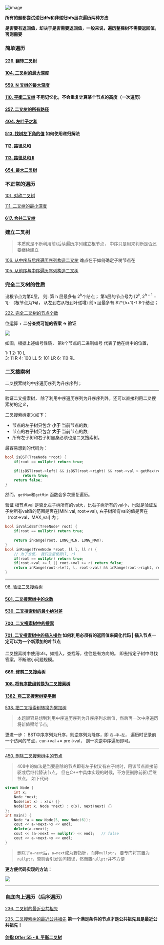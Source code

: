 
![image](https://user-images.githubusercontent.com/49873642/149644793-82054454-4932-420e-bee5-83a725ca41a5.png)


**所有的题都尝试递归dfs和非递归bfs层次遍历两种方法**

**是否要有返回值，却决于是否需要返回值，一般来说，遍历整棵树不需要返回值，否则需要**

### 简单遍历

#### [226. 翻转二叉树](https://leetcode-cn.com/problems/invert-binary-tree/)

#### [104. 二叉树的最大深度](https://leetcode-cn.com/problems/maximum-depth-of-binary-tree/)

#### [559. N 叉树的最大深度](https://leetcode-cn.com/problems/maximum-depth-of-n-ary-tree/)

#### [110. 平衡二叉树](https://leetcode-cn.com/problems/balanced-binary-tree/)    不用记忆化，不会重复计算某个节点的高度（一次遍历）

#### [257. 二叉树的所有路径](https://leetcode-cn.com/problems/binary-tree-paths/)

#### [404. 左叶子之和](https://leetcode-cn.com/problems/sum-of-left-leaves/)

#### [513. 找树左下角的值](https://leetcode-cn.com/problems/find-bottom-left-tree-value/)     如何使用递归解法

#### [112. 路径总和](https://leetcode-cn.com/problems/path-sum/)

#### [113. 路径总和 II](https://leetcode-cn.com/problems/path-sum-ii/)

#### [654. 最大二叉树](https://leetcode-cn.com/problems/maximum-binary-tree/)





### 不正常的遍历

[101. 对称二叉树](https://leetcode-cn.com/problems/symmetric-tree/)

[111. 二叉树的最小深度](https://leetcode-cn.com/problems/minimum-depth-of-binary-tree/)

#### [617. 合并二叉树](https://leetcode-cn.com/problems/merge-two-binary-trees/)





### 建立二叉树

> 本质就是不断利用前/后续遍历序列建立根节点，  中序只是用来判断是否还要继续建立

[106. 从中序与后序遍历序列构造二叉树](https://leetcode-cn.com/problems/construct-binary-tree-from-inorder-and-postorder-traversal/)      难点在于如何确定子树节点在

[105. 从前序与中序遍历序列构造二叉树](https://leetcode-cn.com/problems/construct-binary-tree-from-preorder-and-inorder-traversal/)





### 完全二叉树的性质

设根节点为第0层，
则:
第 h 层最多有 $2^{h}$个结点；
第h层的节点号为 [$2^{h} , 2^{h+1}-1$];    （根节点为1号， 从左到右从根到叶递增)
前h 层最多有 $2^{h+1}-1 $个结点；



[222. 完全二叉树的节点个数](https://leetcode-cn.com/problems/count-complete-tree-nodes/)  

位运算 + **二分查找可能的答案 → 验证**

![](https://secure2.wostatic.cn/static/msTexFDWEd48x9npn4skYh/image.png)

如图，根据上述编号性质， 第k个节点的二进制编号 代表了他在树中的位置， 

1: 1
2: 10   L    
3: 11   R
4: 100  LL
5: 101  LR
6: 110   RL





### 二叉搜索树

二叉搜索树的中序遍历序列为升序序列；

---

验证二叉搜索树， 除了利用中序遍历序列为升序序列外，还可以直接利用二叉搜索树的定义，

二叉搜索树定义如下：

- 节点的左子树只包含 **小于** 当前节点的数;
- 节点的右子树只包含 **大于** 当前节点的数;
- 所有左子树和右子树自身必须也是二叉搜索树。

最容易想到的代码为：

```C++
bool isBST(TreeNode *root) {
    if(root == nullptr) return true;
    
    if(isBST(root->left) && isBST(root->right) && root->val > getMax(root->left) && root->val < getMin(root->right)) 
        return true;
    return false;
}
```

然而，`getMax`和`getMin` 函数会多次重复遍历。

验证 根节点val 是否比左子树所有的val大，比右子树所有的val小，也就是验证左子树所有val值的范围是否在[MIN_val, root→val), 右子树所有val的值是否在（root→val，MAX_val] 内；

```C++
bool isValidBST(TreeNode* root) {
    if(root == nullptr) return true;
    
    return inRange(root, LONG_MIN, LONG_MAX);
}   
bool inRange(TreeNode *root, ll l, ll r) {
    // 为了方便， 我们这里使用(l, r)
    if(root == nullptr) return true;
    if(root->val <= l || root->val >= r) return false;
    return inRange(root->left, l, root->val) && inRange(root->right, root->val, r); 
}
```

---





[98. 验证二叉搜索树](https://leetcode-cn.com/problems/validate-binary-search-tree/)

#### [501. 二叉搜索树中的众数](https://leetcode-cn.com/problems/find-mode-in-binary-search-tree/)

#### [530. 二叉搜索树的最小绝对差](https://leetcode-cn.com/problems/minimum-absolute-difference-in-bst/)



#### [700. 二叉搜索树中的搜索](https://leetcode-cn.com/problems/search-in-a-binary-search-tree/)

#### [701. 二叉搜索树中的插入操作](https://leetcode-cn.com/problems/insert-into-a-binary-search-tree/)      如何利用必须有的返回值来简化代码 |   插入节点一定可以为一个新添加的叶节点

二叉搜索树中使用bfs，如插入，查找等，往往是有方向的。 即去指定子树中寻找答案，不断缩小问题规模。



#### [669. 修剪二叉搜索树](https://leetcode-cn.com/problems/trim-a-binary-search-tree/)



#### [108. 将有序数组转换为二叉搜索树](https://leetcode-cn.com/problems/convert-sorted-array-to-binary-search-tree/)

#### [1382. 将二叉搜索树变平衡](https://leetcode-cn.com/problems/balance-a-binary-search-tree/)



[538. 把二叉搜索树转换为累加树](https://leetcode-cn.com/problems/convert-bst-to-greater-tree/)

> 本题很容易想到利用中序遍历序列为升序序列求新值，然后再一次中序遍历将新值赋给节点;

更进一步：
BST中序序列为升序，则逆序列为降序，即 `右→中→左`， 遍历时记录前一个访问的节点，cur→val  += pre→val， 
则一次逆中序遍历即可。



---

[450. 删除二叉搜索树中的节点](https://leetcode-cn.com/problems/delete-node-in-a-bst/)

> 408中的做法是当要删除的节点即有左子树又有右子树时，用该节点直接前驱或后继代替该节点。
但在C++中具体实现的时候，不方便删除前驱/后继节点，  如下代码:

```C++
struct Node {
    int x;
    Node *next;
    Node(int x) : x(x) {}
    Node(int x, Node *next) : x(x), next(next) {}
};
int main() {
    Node *a = new Node(5, new Node(6));
    cout << a->next->x << endl;
    delete(a->next);
    cout << (a->next == nullptr) << endl;   // false
    cout << a->next->x << endl;
}
```

> 删除了`a→next`后，`a→next`成为野指针，而非`nullptr`， 要专门将其置为`nullptr`，否则会引发访问错误，然而置`nullptr`并不方便

**更方便代码实现的方法：**

![](https://secure2.wostatic.cn/static/x6D51wiuZv7mdavrurp13g/image.png)

---





### 自底向上遍历（后序遍历）

[236. 二叉树的最近公共祖先](https://leetcode-cn.com/problems/lowest-common-ancestor-of-a-binary-tree/)

[235. 二叉搜索树的最近公共祖先](https://leetcode-cn.com/problems/lowest-common-ancestor-of-a-binary-search-tree/)     **第一个满足条件的节点才是公共祖先且是最近公共祖先！**



#### [剑指 Offer 55 - II. 平衡二叉树](https://leetcode-cn.com/problems/ping-heng-er-cha-shu-lcof/)
